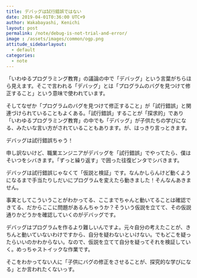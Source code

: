 ```yaml
---
title: デバッグは試行錯誤ではない
date: 2019-04-01T0:36:00 UTC+9
author: Wakabayashi, Kenichi
layout: post
permalink: /note/debug-is-not-trial-and-error/
image : /assets/images/common/ogp.png
attitude_sidebarlayout:
  - default
categories:
  - note
---
```

「いわゆるプログラミング教育」の議論の中で「デバッグ」という言葉がちらほら見えます。そこで言われる「デバッグ」とは「プログラムのバグを見つけて修正すること」という意味で使われています。

そしてなぜか「プログラムのバグを見つけて修正すること」が「試行錯誤」と関連づけられていることもよくある。「試行錯誤」することが「探求的」であり「いわゆるプログラミング教育」の中でも「デバッグ」が子供たちの学びになる、みたいな言い方がされていることもあります。が、はっきり言っときます。

デバッグは試行錯誤ちゃう！

申し訳ないけど、職業エンジニアがデバッグを「試行錯誤」でやってたら、僕はそいつをシバきます。「ずっと繰り返す」で囲った往復ビンタでシバきます。

デバッグは試行錯誤じゃなくて「仮説と検証」です。なんかしらんけど動くようになるまで手当たりしだいにプログラムを変えたら動きました！そんなんあきません。

事実としてこういうことがわかってる、ここまでちゃんと動いてることは確認できてる、だからここに問題があるんちゃうか？そういう仮説を立てて、その仮説通りかどうかを確認していくのがデバッグです。

デバッグはプログラムを作るより難しいんですよ。元々自分の考えたことが、きちんと動いていないわけですから、自分を疑わないといけない。でもどこを疑ったらいいのかわからない。なので、仮説を立てて自分を疑ってそれを検証していく。めっちゃストイックな作業です。

そこをわかってない人に「子供にバグの修正をさせることが、探究的な学びになる」とか言われたくないっす。